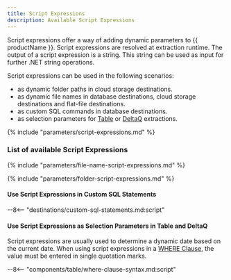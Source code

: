 ```yaml
---
title: Script Expressions
description: Available Script Expressions
---
```


Script expressions offer a way of adding dynamic parameters to {{ productName }}. 
Script expressions are resolved at extraction runtime. 
The output of a script expression is a string. 
This string can be used as input for further .NET string operations.

Script expressions can be used in the following scenarios:

- as dynamic folder paths in cloud storage destinations.
- as dynamic file names in database destinations, cloud storage destinations and flat-file destinations.
- as custom SQL commands in database destinations.
- as selection parameters for [Table](../table/where-clause.md#script-expressions) or [DeltaQ](../deltaq/selections.md/#script-expressions-for-deltaq) extractions.

{% include "parameters/script-expressions.md" %}


### List of available Script Expressions

{% include "parameters/file-name-script-expressions.md" %}

{% include "parameters/folder-script-expressions.md" %}

#### Use Script Expressions in Custom SQL Statements

--8<-- "destinations/custom-sql-statements.md:script"

#### Use Script Expressions as Selection Parameters in Table and DeltaQ

Script expressions are usually used to determine a dynamic date based on the current date. 
When using script expressions in a [WHERE Clause](../table/where-clause.md/#script-expressions), the value must be entered in single quotation marks.

--8<-- "components/table/where-clause-syntax.md:script"
